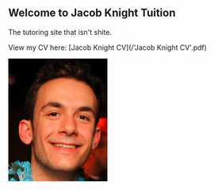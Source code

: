 ## Welcome to Jacob Knight Tuition

The tutoring site that isn't shite.

View my CV here: [Jacob Knight CV](/'Jacob Knight CV'.pdf)

<img src="headshot.PNG" alt="Photo" width="200"/>

